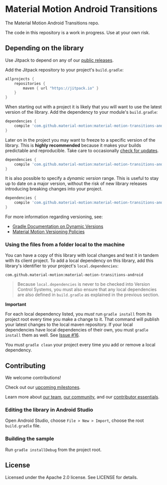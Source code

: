 # Material Motion Android Transitions

The Material Motion Android Transitions repo.

The code in this repository is a work in progress. Use at your own risk.

## Depending on the library

Use Jitpack to depend on any of our [public releases](https://github.com/material-motion/material-motion-transitions-android/releases).

Add the Jitpack repository to your project's `build.gradle`:

```gradle
allprojects {
    repositories {
        maven { url "https://jitpack.io" }
    }
}
```

When starting out with a project it is likely that you will want to use the
latest version of the library. Add the dependency to your module's
`build.gradle`:

```gradle
dependencies {
    compile 'com.github.material-motion:material-motion-transitions-android:+'
}
```

Later on in the project you may want to freeze to a specific version of the
library. This is **highly recommended** because it makes your builds predictable
and reproducible. Take care to occasionally [check for updates](https://github.com/ben-manes/gradle-versions-plugin).

```gradle
dependencies {
    compile 'com.github.material-motion:material-motion-transitions-android:1.0.0'
}
```

It is also possible to specify a *dynamic version* range. This is useful to stay
up to date on a major version, without the risk of new library releases
introducing breaking changes into your project.

```gradle
dependencies {
    compile 'com.github.material-motion:material-motion-transitions-android:1.+'
}
```

For more information regarding versioning, see:

- [Gradle Documentation on Dynamic Versions](https://docs.gradle.org/current/userguide/dependency_management.html#sub:dynamic_versions_and_changing_modules)
- [Material Motion Versioning Policies](https://material-motion.gitbooks.io/material-motion-team/content/essentials/core_team_contributors/release_process.html#versioning)

### Using the files from a folder local to the machine

You can have a copy of this library with local changes and test it in tandem
with its client project. To add a local dependency on this library, add this
library's identifier to your project's `local.dependencies`:

```
com.github.material-motion:material-motion-transitions-android
```

> Because `local.dependencies` is never to be checked into Version Control
Systems, you must also ensure that any local dependencies are also defined in
`build.gradle` as explained in the previous section.

**Important**

For each local dependency listed, you *must* run `gradle install` from its
project root every time you make a change to it. That command will publish your
latest changes to the local maven repository. If your local dependencies have
local dependencies of their own, you must `gradle install` them as well. See
[Issue #16](https://github.com/material-motion/material-motion-runtime-android/issues/16).

You must `gradle clean` your project every time you add or remove a local
dependency.

## Contributing

We welcome contributions!

Check out our [upcoming milestones](https://github.com/material-motion/material-motion-transitions-android/milestones).

Learn more about [our team](https://material-motion.gitbooks.io/material-motion-team/content/),
[our community](https://material-motion.gitbooks.io/material-motion-team/content/community/),
and our [contributor essentials](https://material-motion.gitbooks.io/material-motion-team/content/essentials/).

### Editing the library in Android Studio

Open Android Studio,
choose `File > New > Import`,
choose the root `build.gradle` file.

### Building the sample

Run `gradle installDebug` from the project root.

## License

Licensed under the Apache 2.0 license. See LICENSE for details.
